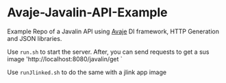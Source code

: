 # Avaje-Javalin-API-Example

Example Repo of a Javalin API using [Avaje](https://avaje.io/) DI framework, HTTP Generation and JSON libraries.

Use `run.sh` to start the server. After, you can send requests to get a sus image 'http://localhost:8080/javalin/get `

Use `runJlinked.sh` to do the same with a jlink app image
